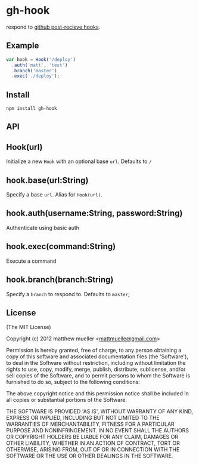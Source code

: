 
# gh-hook

  respond to [github post-recieve hooks](https://help.github.com/articles/post-receive-hooks).

## Example

```js
var hook = Hook('/deploy')
  .auth('matt', 'test')
  .branch('master')
  .exec('./deploy');
```

## Install

    npm install gh-hook

## API

## Hook(url)

  Initialize a new `Hook` with an optional base `url`. Defaults to `/`

## hook.base(url:String)

  Specify a base `url`. Alias for `Hook(url)`.

## hook.auth(username:String, password:String)

  Authenticate using basic auth

## hook.exec(command:String)

  Execute a command

## hook.branch(branch:String)

  Specify a `branch` to respond to. Defaults to `master`;


## License

(The MIT License)

Copyright (c) 2012 matthew mueller &lt;mattmuelle@gmail.com&gt;

Permission is hereby granted, free of charge, to any person obtaining
a copy of this software and associated documentation files (the
'Software'), to deal in the Software without restriction, including
without limitation the rights to use, copy, modify, merge, publish,
distribute, sublicense, and/or sell copies of the Software, and to
permit persons to whom the Software is furnished to do so, subject to
the following conditions:

The above copyright notice and this permission notice shall be
included in all copies or substantial portions of the Software.

THE SOFTWARE IS PROVIDED 'AS IS', WITHOUT WARRANTY OF ANY KIND,
EXPRESS OR IMPLIED, INCLUDING BUT NOT LIMITED TO THE WARRANTIES OF
MERCHANTABILITY, FITNESS FOR A PARTICULAR PURPOSE AND NONINFRINGEMENT.
IN NO EVENT SHALL THE AUTHORS OR COPYRIGHT HOLDERS BE LIABLE FOR ANY
CLAIM, DAMAGES OR OTHER LIABILITY, WHETHER IN AN ACTION OF CONTRACT,
TORT OR OTHERWISE, ARISING FROM, OUT OF OR IN CONNECTION WITH THE
SOFTWARE OR THE USE OR OTHER DEALINGS IN THE SOFTWARE.
